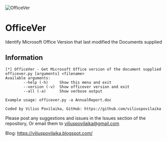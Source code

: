 ![OfficeVer](https://i.imgur.com/lJR4cnW.png)

# OfficeVer
Identify Microsoft Office Version that last modified the Documents supplied

## Information
```
[*] OfficeVer - Get Microsoft Office version of the document supplied
officever.py [arguments] <filename>
Available arguments:
        --help (-h)     Show this menu and exit
        --version (-v)  Show officever version and exit
        --all (-a)      Show verbose output

Example usage: officever.py -a AnnualReport.doc

Coded by Vilius Povilaika, GitHub: https://github.com/viliuspovilaika
```

Please post any suggestions and issues in the Issues section of the repository,
Or email them to viliuspovilaika@gmail.com

Blog: https://viliuspovilaika.blogspot.com/
